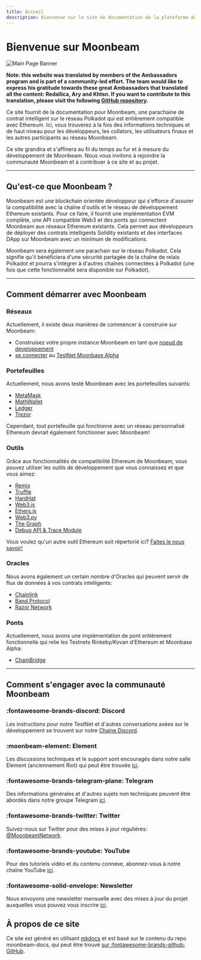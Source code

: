 ```yaml
---
title: Accueil
description: Bienvenue sur le site de documentation de la plateforme de contrat intelligent Moonbeam, une parachain sur Polkadot entièrement compatible avec Ethereum.
---
```


# Bienvenue sur Moonbeam

![Main Page Banner](/images/main-banner.png)

**Note: this website was translated by members of the Ambassadors program and is part of a community-led effort. The team would like to express his gratitude towards these great Ambassadors that translated all the content: Redallica, Ary and Khtsn. If you want to contribute to this translation, please visit the following [GitHub repository](https://github.com/PureStake/moonbeam-docs-fr).**

Ce site fournit de la documentation pour Moonbeam, une parachaine de contrat intelligent sur le réseau Polkadot qui est entièrement compatible avec Ethereum. Ici, vous trouverez à la fois des informations techniques et de haut niveau pour les développeurs, les collators, les utilisateurs finaux et les autres participants au réseau Moonbeam.

Ce site grandira et s'affinera au fil du temps au fur et à mesure du développement de Moonbeam. Nous vous invitons à rejoindre la communauté Moonbeam et à contribuer à ce site et au projet.

---

## Qu'est-ce que Moonbeam ? 

Moonbeam est une blockchain orientée développeur qui s'efforce d'assurer la compatibilité avec la chaîne d'outils et le réseau de développement Ethereum existants. Pour ce faire, il fournit une implémentation EVM complète, une API compatible Web3 et des ponts qui connectent Moonbeam aux réseaux Ethereum existants. Cela permet aux développeurs de déployer des contrats intelligents Solidity existants et des interfaces DApp sur Moonbeam avec un minimum de modifications.

Moonbeam sera également une parachain sur le réseau Polkadot. Cela signifie qu'il bénéficiera d'une sécurité partagée de la chaîne de relais Polkadot et pourra s'intégrer à d'autres chaînes connectées à Polkadot (une fois que cette fonctionnalité sera disponible sur Polkadot).

---

## Comment démarrer avec Moonbeam

### Réseaux

Actuellement, il existe deux manières de commencer à construire sur Moonbeam: 

 - Construisez votre propre instance Moonbeam en tant que [noeud de developpement](/getting-started/local-node/setting-up-a-node/)
 - [se connecter](/getting-started/testnet/connect/) au [TestNet Moonbase Alpha](/networks/testnet/)

### Portefeuilles

Actuellement, nous avons testé Moonbeam avec les portefeuilles suivants:

 - [MetaMask](/integrations/wallets/metamask/)
 - [MathWallet](/integrations/wallets/mathwallet/)
 - [Ledger](/integrations/wallets/ledger/)
 - [Trezor](/integrations/wallets/trezor/)

Cependant, tout portefeuille qui fonctionne avec un réseau personnalisé Ethereum devrait également fonctionner avec Moonbeam!

### Outils

Grâce aux fonctionnalités de compatibilité Ethereum de Moonbeam, vous pouvez utiliser les outils de développement que vous connaissez et que vous aimez:

 - [Remix](/integrations/remix/)
 - [Truffle](/integrations/trufflebox/)
 - [HardHat](/integrations/hardhat/)
 - [Web3.js](/integrations/ethlibraries/web3js/)
 - [Ethers.js](/integrations/ethlibraries/etherjs/)
 - [Web3.py](/integrations/ethlibraries/web3py/)
 - [The Graph](/integrations/thegraph/)
 - [Debug API & Trace Module](/integrations/debug-trace/)

 Vous voulez qu'un autre outil Ethereum soit répertorié ici? [Faites le nous savoir!](https://discord.gg/PfpUATX)

### Oracles

 Nous avons également un certain nombre d'Oracles qui peuvent servir de flux de données à vos contrats intelligents:

 - [Chainlink](/integrations/oracles/chainlink/)
 - [Band Protocol](/integrations/oracles/band-protocol/)
 - [Razor Network](/integrations/oracles/razor-network/)

###  Ponts

Actuellement, nous avons une implémentation de pont entièrement fonctionnelle qui relie les Testnets Rinkeby/Kovan d'Ethereum et Moonbase Alpha:

 - [ChainBridge](/integrations/bridges/ethereum/chainbridge/)

---

## Comment s'engager avec la communauté Moonbeam  

### :fontawesome-brands-discord:  Discord  
Les instructions pour notre TestNet et d'autres conversations axées sur le développement se trouvent sur notre [Chaine Discord](https://discord.gg/PfpUATX).

### :moonbeam-element:  Element  
Les discussions techniques et le support sont encouragés dans notre salle Element (anciennement Riot) qui peut être trouvée [ici](https://app.element.io/#/room/#moonbeam:matrix.org).

### :fontawesome-brands-telegram-plane:  Telegram  
Des informations générales et d'autres sujets non techniques peuvent être abordés dans notre groupe Telegram [ici](https://t.me/Moonbeam_Official).

### :fontawesome-brands-twitter:  Twitter  
Suivez-nous sur Twitter pour des mises à jour régulières: [@MoonbeamNetwork](https://twitter.com/MoonbeamNetwork).

### :fontawesome-brands-youtube:  YouTube  
Pour des tutoriels vidéo et du contenu connexe, abonnez-vous à notre chaîne YouTube [ici](https://www.youtube.com/c/MoonbeamNetwork).

### :fontawesome-solid-envelope:  Newsletter  
Nous envoyons une newsletter mensuelle avec des mises à jour du projet auxquelles vous pouvez vous inscrire [ici](https://moonbeam.network/newsletter/).

## À propos de ce site
Ce site est généré en utilisant [mkdocs](https://www.mkdocs.org/) et est basé sur le contenu du repo moonbeam-docs, qui peut être trouvé [sur :fontawesome-brands-github: GitHub](https://github.com/PureStake/moonbeam-docs).
